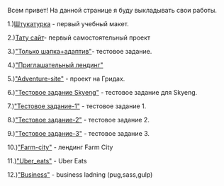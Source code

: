 Всем привет!
На данной странице я буду выкладывать свои работы.

1.)[Штукатурка](http://Scotch47.github.io/build/src/) - первый учебный макет.

2.)[Тату сайт](http://Scotch47.github.io/tattoo/)- первый самостоятельный проект

3.)["Только шапка+адаптив"](http://Scotch47.github.io/Header-test/src/)- тестовое задание. 

4.)["Приглашательный лендинг"](http://Scotch47.github.io/Oathjar/src/) 

5.)["Adventure-site"](http://Scotch47.github.io/trip/) -  проект на Гридах. 

6.)["Тестовое задание Skyeng"](http://Scotch47.github.io/test_skyeng/) -  тестовое задание для Skyeng. 

7.)["Тестовое задание-1"](http://Scotch47.github.io/Test_1_level) -  тестовое задание 1. 

8.)["Тестовое задание-2"](http://Scotch47.github.io/Test_2_level) -  тестовое задание 2. 

9.)["Тестовое задание-3"](http://Scotch47.github.io/Test_3_level) -  тестовое задание 3. 

10.)["Farm-city"](http://Scotch47.github.io/farm_city) - лендинг Farm City

11.)["Uber_eats"](http://Scotch47.github.io/uber_eats) - Uber Eats

12.)["Business"](http://Scotch47.github.io/business) - business ladning (pug,sass,gulp)



